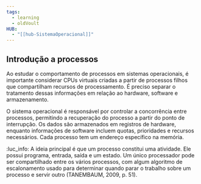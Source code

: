 ```yaml
---
tags:
  - learning
  - oldVoult
HUB:
  - "[[hub-SistemaOperacional]]"
---
```

## Introdução a processos

Ao estudar o comportamento de processos em sistemas operacionais, é importante considerar CPUs virtuais criadas a partir de processos filhos que compartilham recursos de processamento. É preciso separar o tratamento dessas informações em relação ao hardware, software e armazenamento.


O sistema operacional é responsável por controlar a concorrência entre processos, permitindo a recuperação do processo a partir do ponto de interrupção. Os dados são armazenados em registros de hardware, enquanto informações de software incluem quotas, prioridades e recursos necessários. Cada processo tem um endereço específico na memória.

:luc_info:
A ideia principal é que um processo constitui uma atividade. Ele possui programa, entrada, saída e um estado. Um único processador pode ser compartilhado entre os vários processos, com algum algoritmo de escalonamento usado para determinar quando parar o trabalho sobre um processo e servir outro (TANEMBAUM, 2009, p. 51).

